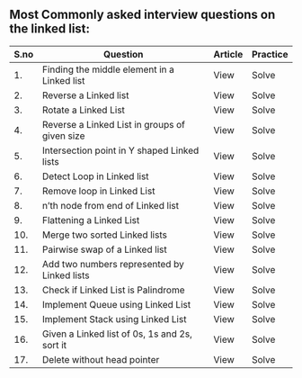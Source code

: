 ## Most Commonly asked interview questions on the linked list:

|S.no|Question|Article|Practice|
|---|---|---|---|
|1.|Finding the middle element in a Linked list|View|Solve|
|2.|Reverse a Linked list|View|Solve|
|3.|Rotate a Linked List|View|Solve|
|4.|Reverse a Linked List in groups of given size|View|Solve|
|5.|Intersection point in Y shaped Linked lists|View|Solve|
|6.|Detect Loop in Linked list|View|Solve|
|7.|Remove loop in Linked List|View|Solve|
|8.|n’th node from end of Linked list|View|Solve|
|9.|Flattening a Linked List|View|Solve|
|10.|Merge two sorted Linked lists|View|Solve|
|11.|Pairwise swap of a Linked list|View|Solve|
|12.|Add two numbers represented by Linked lists|View|Solve|
|13.|Check if Linked List is Palindrome|View|Solve|
|14.|Implement Queue using Linked List|View|Solve|
|15.|Implement Stack using Linked List|View|Solve|
|16.|Given a Linked list of 0s, 1s and 2s, sort it|View|Solve|
|17.|Delete without head pointer|View|Solve|